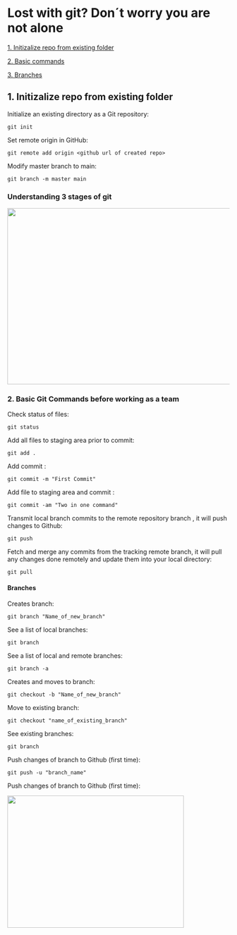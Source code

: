# Lost with git? Don´t worry you are not alone

<a href="#track_and_upload">1. Initizalize repo from existing folder</a>

<a href="#basic_commands">2. Basic commands</a>

<a href="#branches">3. Branches</a>









<a name="track_and_upload"></a>
## 1. Initizalize repo from existing folder

Initialize an existing directory as a Git repository:
~~~
git init
~~~
Set remote origin in GitHub:
~~~
git remote add origin <github url of created repo>
~~~
Modify master branch to main:
~~~
git branch -m master main
~~~





<a name="basic_commands"></a>
### Understanding 3 stages of git

<img src="https://static.packt-cdn.com/products/9781782168454/graphics/8454OS_01_4.jpg" width="600" height="400">

### 2. Basic Git Commands before working as a team
Check status of files:
~~~
git status
~~~

Add all files to staging area prior to commit:
~~~
git add .
~~~

Add commit :
~~~
git commit -m "First Commit"
~~~

Add file to staging area and commit :
~~~
git commit -am "Two in one command"
~~~

Transmit local branch commits to the remote repository branch , it will push changes to Github:
~~~
git push
~~~

Fetch and merge any commits from the tracking remote branch, it will pull any changes done remotely and update them into your local directory:

~~~
git pull
~~~

<a name="branches"></a>
#### Branches

Creates branch:
~~~
git branch "Name_of_new_branch"
~~~

See a list of local branches:
~~~
git branch
~~~

See a list of local and remote branches:
~~~
git branch -a
~~~

Creates and moves to branch:

~~~
git checkout -b "Name_of_new_branch"
~~~

Move to existing branch:

~~~
git checkout "name_of_existing_branch"
~~~

See existing branches:
~~~
git branch
~~~

Push changes of branch to Github (first time):
~~~
git push -u "branch_name"
~~~

Push changes of branch to Github (first time):

<img src="https://miro.medium.com/v2/resize:fit:600/0*VcMPr1unIjAIHw2j.jpg" width="400" height="300">
